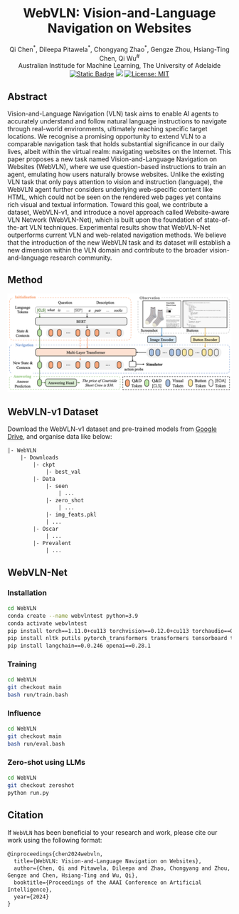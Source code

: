 <div align="center">

<h1>WebVLN: Vision-and-Language Navigation on Websites</h1>

<div>
Qi Chen<sup>*</sup>, Dileepa Pitawela<sup>*</sup>, Chongyang Zhao<sup>*</sup>, Gengze Zhou, Hsiang-Ting Chen, Qi Wu<sup>#</sup>
</div>
Australian Institude for Machine Learning, The University of Adelaide 

<br>

<div>
    <a href='https://github.com/WebVLN/WebVLN' target='_blank'><img alt="Static Badge" src="https://img.shields.io/badge/WebVLN-v1-blue"></a>
    <a href='https://arxiv.org/abs/2312.15820' target='_blank'><img src='https://img.shields.io/badge/Paper-AAAI-green'></a>
    <a href="https://opensource.org/licenses/MIT"><img src="https://img.shields.io/badge/License-MIT-yellow.svg" alt="License: MIT"></a>
</div>

</div>


## Abstract
Vision-and-Language Navigation (VLN) task aims to enable AI agents to accurately understand and follow natural language instructions to navigate through real-world environments, ultimately reaching specific target locations. We recognise a promising opportunity to extend VLN to a comparable navigation task that holds substantial significance in our daily lives, albeit within the virtual realm: navigating websites on the Internet. This paper proposes a new task named Vision-and-Language Navigation on Websites (WebVLN), where we use question-based instructions to train an agent, emulating how users naturally browse websites. Unlike the existing VLN task that only pays attention to vision and instruction (language), the WebVLN agent further considers underlying web-specific content like HTML, which could not be seen on the rendered web pages yet contains rich visual and textual information. Toward this goal, we contribute a dataset, WebVLN-v1, and introduce a novel approach called Website-aware VLN Network (WebVLN-Net), which is built upon the foundation of state-of-the-art VLN techniques. Experimental results show that WebVLN-Net outperforms current VLN and web-related navigation methods. We believe that the introduction of the new WebVLN task and its dataset will establish a new dimension within the VLN domain and contribute to the broader vision-and-language research community.

## Method
![method](method.png)


## WebVLN-v1 Dataset
Download the WebVLN-v1 dataset and pre-trained models from [Google Drive](https://drive.google.com/drive/folders/1Gzm44P5QBxvBYUU4BiYW-WlxbiB5M19K?usp=sharing), and organise data like below:
```
|- WebVLN
    |- Downloads
        |- ckpt
            |- best_val
        |- Data
            |- seen
                | ...
            |- zero_shot
                | ...
            |- img_feats.pkl
            | ...
        |- Oscar
            | ... 
        |- Prevalent
            | ...
```
## WebVLN-Net

### Installation
```bash
cd WebVLN
conda create --name webvlntest python=3.9
conda activate webvlntest
pip install torch==1.11.0+cu113 torchvision==0.12.0+cu113 torchaudio==0.11.0 --extra-index-url https://download.pytorch.org/whl/cu113
pip install nltk putils pytorch_transformers transformers tensorboard tensorboardX networkx
pip install langchain==0.0.246 openai==0.28.1
```
### Training
```bash
cd WebVLN
git checkout main
bash run/train.bash
```

### Influence
```bash
cd WebVLN
git checkout main
bash run/eval.bash
```

### Zero-shot using LLMs
```bash
cd WebVLN
git checkout zeroshot
python run.py
```


## Citation
If `WebVLN` has been beneficial to your research and work, please cite our work using the following format:
```
@inproceedings{chen2024webvln,
  title={WebVLN: Vision-and-Language Navigation on Websites},
  author={Chen, Qi and Pitawela, Dileepa and Zhao, Chongyang and Zhou, Gengze and Chen, Hsiang-Ting and Wu, Qi},
  booktitle={Proceedings of the AAAI Conference on Artificial Intelligence},
  year={2024}
}
```
